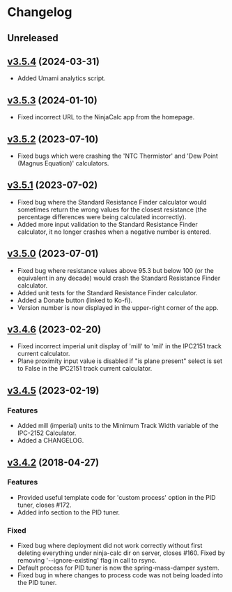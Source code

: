 # Changelog

## Unreleased

## [v3.5.4](https://github.com/gbmhunter/NinjaCalc/tree/v3.5.4) (2024-03-31)

* Added Umami analytics script.

## [v3.5.3](https://github.com/gbmhunter/NinjaCalc/tree/v3.5.3) (2024-01-10)

* Fixed incorrect URL to the NinjaCalc app from the homepage.

## [v3.5.2](https://github.com/gbmhunter/NinjaCalc/tree/v3.5.2) (2023-07-10)

* Fixed bugs which were crashing the 'NTC Thermistor' and 'Dew Point (Magnus Equation)' calculators.

## [v3.5.1](https://github.com/gbmhunter/NinjaCalc/tree/v3.5.1) (2023-07-02)

* Fixed bug where the Standard Resistance Finder calculator would sometimes return the wrong values for the closest resistance (the percentage differences were being calculated incorrectly).
* Added more input validation to the Standard Resistance Finder calculator, it no longer crashes when a negative number is entered.

## [v3.5.0](https://github.com/gbmhunter/NinjaCalc/tree/v3.5.0) (2023-07-01)

* Fixed bug where resistance values above 95.3 but below 100 (or the equivalent in any decade) would crash the Standard Resistance Finder calculator.
* Added unit tests for the Standard Resistance Finder calculator.
* Added a Donate button (linked to Ko-fi).
* Version number is now displayed in the upper-right corner of the app.

## [v3.4.6](https://github.com/gbmhunter/NinjaCalc/tree/v3.4.6) (2023-02-20)

* Fixed incorrect imperial unit display of 'mill' to 'mil' in the IPC2151 track current calculator.
* Plane proximity input value is disabled if "is plane present" select is set to False in the IPC2151 track current calculator.

## [v3.4.5](https://github.com/gbmhunter/NinjaCalc/tree/v3.4.5) (2023-02-19)

### Features

* Added mill (imperial) units to the Minimum Track Width variable of the IPC-2152 Calculator.
* Added a CHANGELOG.

## [v3.4.2](https://github.com/gbmhunter/NinjaCalc/tree/v3.4.2) (2018-04-27)

### Features

* Provided useful template code for 'custom process' option in the PID tuner, closes #172.
* Added info section to the PID tuner.

### Fixed

* Fixed bug where deployment did not work correctly without first deleting everything under ninja-calc dir on server, closes #160. Fixed by removing '--ignore-existing' flag in call to rsync.
* Default process for PID tuner is now the spring-mass-damper system.
* Fixed bug in where changes to process code was not being loaded into the PID tuner.